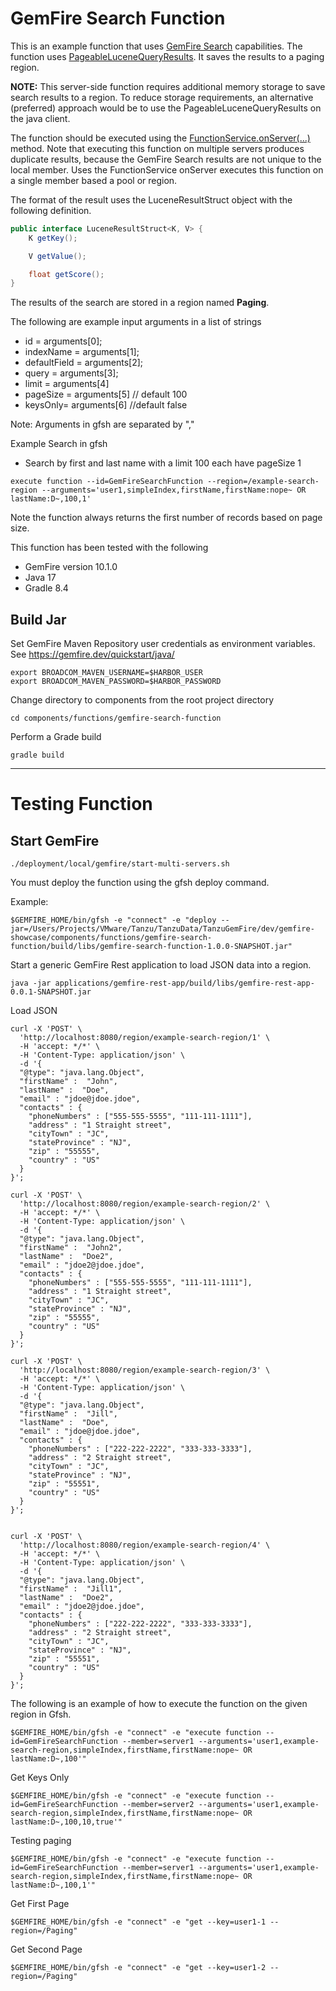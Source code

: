 # GemFire Search Function


This is an example function that uses [GemFire Search](https://docs.vmware.com/en/VMware-GemFire-Search/1.1/gemfire-search/search_landing.html) capabilities. The function uses [PageableLuceneQueryResults](https://gemfire.dev/api/extensions/search/1.1/org/apache/geode/cache/lucene/PageableLuceneQueryResults).
It saves the results to a paging region.

**NOTE:** This server-side function requires additional memory storage to save search results to a region.
To reduce storage requirements, an alternative (preferred) approach would be to use the PageableLuceneQueryResults on the java client. 


The function should be executed using the [FunctionService.onServer(...)](https://gemfire.dev/api/gemfire/10.1/org/apache/geode/cache/execute/FunctionService) method.
Note that executing this function on multiple servers produces duplicate results, because the GemFire Search results are 
not unique to the local member. Uses the FunctionService onServer executes this function on a single member based a pool or region.

The format of the result uses the LuceneResultStruct object with the following definition.

```java
public interface LuceneResultStruct<K, V> {
    K getKey();

    V getValue();

    float getScore();
}
```

The results of the search are stored in a region named **Paging**.


The following are example input arguments in a list of strings

- id = arguments[0];
- indexName = arguments[1];
- defaultField = arguments[2]; 
- query = arguments[3]; 
- limit = arguments[4]
- pageSize = arguments[5] // default 100
- keysOnly= arguments[6] //default false



Note: Arguments in gfsh are separated by ","

Example Search in gfsh

- Search by first and last name with a limit 100 each have pageSize 1

```shell
execute function --id=GemFireSearchFunction --region=/example-search-region --arguments='user1,simpleIndex,firstName,firstName:nope~ OR lastName:D~,100,1'
```

Note the function always returns the first number of records based on page size.


This function has been tested with the following

- GemFire version 10.1.0 
- Java 17
- Gradle 8.4

## Build Jar

Set GemFire Maven Repository user credentials as environment variables.
See https://gemfire.dev/quickstart/java/

```shell
export BROADCOM_MAVEN_USERNAME=$HARBOR_USER
export BROADCOM_MAVEN_PASSWORD=$HARBOR_PASSWORD
```

Change directory to components from the root project directory

```shell
cd components/functions/gemfire-search-function
```

Perform a Grade build

```shell
gradle build 
```

-------------------
# Testing Function

## Start GemFire

```shell
./deployment/local/gemfire/start-multi-servers.sh
```

You must deploy the function using the gfsh deploy command.

Example:

```shell
$GEMFIRE_HOME/bin/gfsh -e "connect" -e "deploy --jar=/Users/Projects/VMware/Tanzu/TanzuData/TanzuGemFire/dev/gemfire-showcase/components/functions/gemfire-search-function/build/libs/gemfire-search-function-1.0.0-SNAPSHOT.jar"
```

Start a generic GemFire Rest application to load JSON data into a region.

```shell
java -jar applications/gemfire-rest-app/build/libs/gemfire-rest-app-0.0.1-SNAPSHOT.jar
```


Load JSON
```shell
curl -X 'POST' \
  'http://localhost:8080/region/example-search-region/1' \
  -H 'accept: */*' \
  -H 'Content-Type: application/json' \
  -d '{
  "@type": "java.lang.Object",
  "firstName" :  "John",
  "lastName" :  "Doe",
  "email" : "jdoe@jdoe.jdoe", 
  "contacts" : {
    "phoneNumbers" : ["555-555-5555", "111-111-1111"],
    "address" : "1 Straight street",
    "cityTown" : "JC",
    "stateProvince" : "NJ",
    "zip" : "55555",
    "country" : "US"
  }
}';

curl -X 'POST' \
  'http://localhost:8080/region/example-search-region/2' \
  -H 'accept: */*' \
  -H 'Content-Type: application/json' \
  -d '{
  "@type": "java.lang.Object",
  "firstName" :  "John2",
  "lastName" :  "Doe2",
  "email" : "jdoe2@jdoe.jdoe", 
  "contacts" : {
    "phoneNumbers" : ["555-555-5555", "111-111-1111"],
    "address" : "1 Straight street",
    "cityTown" : "JC",
    "stateProvince" : "NJ",
    "zip" : "55555",
    "country" : "US"
  }
}';

curl -X 'POST' \
  'http://localhost:8080/region/example-search-region/3' \
  -H 'accept: */*' \
  -H 'Content-Type: application/json' \
  -d '{
  "@type": "java.lang.Object",
  "firstName" :  "Jill",
  "lastName" :  "Doe",
  "email" : "jdoe@jdoe.jdoe", 
  "contacts" : {
    "phoneNumbers" : ["222-222-2222", "333-333-3333"],
    "address" : "2 Straight street",
    "cityTown" : "JC",
    "stateProvince" : "NJ",
    "zip" : "55551",
    "country" : "US"
  }
}';


curl -X 'POST' \
  'http://localhost:8080/region/example-search-region/4' \
  -H 'accept: */*' \
  -H 'Content-Type: application/json' \
  -d '{
  "@type": "java.lang.Object",
  "firstName" :  "Jill1",
  "lastName" :  "Doe2",
  "email" : "jdoe2@jdoe.jdoe", 
  "contacts" : {
    "phoneNumbers" : ["222-222-2222", "333-333-3333"],
    "address" : "2 Straight street",
    "cityTown" : "JC",
    "stateProvince" : "NJ",
    "zip" : "55551",
    "country" : "US"
  }
}';
```

The following is an example of how to execute the function on the given region in Gfsh.

```shell
$GEMFIRE_HOME/bin/gfsh -e "connect" -e "execute function --id=GemFireSearchFunction --member=server1 --arguments='user1,example-search-region,simpleIndex,firstName,firstName:nope~ OR lastName:D~,100'"
```

Get Keys Only
```shell
$GEMFIRE_HOME/bin/gfsh -e "connect" -e "execute function --id=GemFireSearchFunction --member=server2 --arguments='user1,example-search-region,simpleIndex,firstName,firstName:nope~ OR lastName:D~,100,10,true'"
```

Testing paging


```shell
$GEMFIRE_HOME/bin/gfsh -e "connect" -e "execute function --id=GemFireSearchFunction --member=server1 --arguments='user1,example-search-region,simpleIndex,firstName,firstName:nope~ OR lastName:D~,100,1'"
```


Get First Page

```shell
$GEMFIRE_HOME/bin/gfsh -e "connect" -e "get --key=user1-1 --region=/Paging"
```

Get Second Page

```shell
$GEMFIRE_HOME/bin/gfsh -e "connect" -e "get --key=user1-2 --region=/Paging"
```